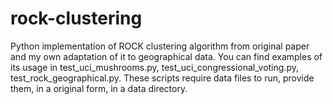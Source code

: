 # rock-clustering

Python implementation of ROCK clustering algorithm from original paper and my own adaptation of it to geographical data. You can find 
examples of its usage in test_uci_mushrooms.py, test_uci_congressional_voting.py, test_rock_geographical.py. These scripts
require data files to run, provide them, in a original form, in a data directory.
